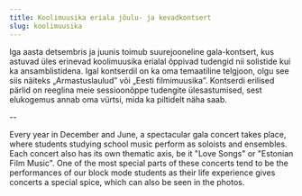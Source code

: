 ```yaml
---
title: Koolimuusika eriala jõulu- ja kevadkontsert
slug: koolimuusika
---
```

Iga aasta detsembris ja juunis toimub suurejooneline gala-kontsert, kus astuvad üles erinevad koolimuusika erialal õppivad tudengid nii solistide kui ka ansamblistidena. Igal kontserdil on ka oma temaatiline telgjoon, olgu see siis näiteks „Armastuslaulud” või „Eesti filmimuusika”. Kontserdi erilised pärlid on reeglina meie sessioonõppe tudengite ülesastumised, sest elukogemus annab oma vürtsi, mida ka piltidelt näha saab.

\--

Every year in December and June, a spectacular gala concert takes place, where students studying school music perform as soloists and ensembles. Each concert also has its own thematic axis, be it "Love Songs" or "Estonian Film Music". One of the most special parts of these concerts tend to be the performances of our block mode students as their life experience gives concerts a special spice, which can also be seen in the photos.

